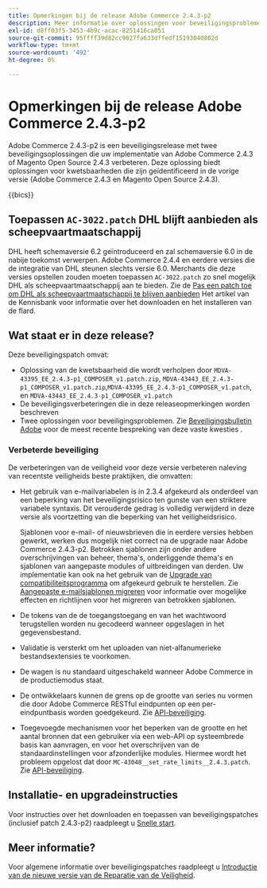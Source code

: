 ```yaml
---
title: Opmerkingen bij de release Adobe Commerce 2.4.3-p2
description: Meer informatie over oplossingen voor beveiligingsproblemen vindt u in de Adobe Commerce-release 2.4.3-p2.
exl-id: d8ff03f5-3453-4b9c-acac-8251416ca051
source-git-commit: 95ffff39d82cc9027fa633dffedf15193040802d
workflow-type: tm+mt
source-wordcount: '492'
ht-degree: 0%

---
```


# Opmerkingen bij de release Adobe Commerce 2.4.3-p2

Adobe Commerce 2.4.3-p2 is een beveiligingsrelease met twee beveiligingsoplossingen die uw implementatie van Adobe Commerce 2.4.3 of Magento Open Source 2.4.3 verbeteren. Deze oplossing biedt oplossingen voor kwetsbaarheden die zijn geïdentificeerd in de vorige versie (Adobe Commerce 2.4.3 en Magento Open Source 2.4.3).

{{bics}}

## Toepassen `AC-3022.patch` DHL blijft aanbieden als scheepvaartmaatschappij

DHL heeft schemaversie 6.2 geïntroduceerd en zal schemaversie 6.0 in de nabije toekomst verwerpen. Adobe Commerce 2.4.4 en eerdere versies die de integratie van DHL steunen slechts versie 6.0. Merchants die deze versies opstellen zouden moeten toepassen `AC-3022.patch` zo snel mogelijk DHL als scheepvaartmaatschappij aan te bieden. Zie de [Pas een patch toe om DHL als scheepvaartmaatschappij te blijven aanbieden](https://support.magento.com/hc/en-us/articles/7707818131597-Apply-a-patch-to-continue-offering-DHL-as-shipping-carrier) Het artikel van de Kennisbank voor informatie over het downloaden en het installeren van de flard.

## Wat staat er in deze release?

Deze beveiligingspatch omvat:

* Oplossing van de kwetsbaarheid die wordt verholpen door `MDVA-43395_EE_2.4.3-p1_COMPOSER_v1.patch.zip`, `MDVA-43443_EE_2.4.3-p1_COMPOSER_v1.patch.zip`,`MDVA-43395_EE_2.4.3-p1_COMPOSER_v1.patch`, en `MDVA-43443_EE_2.4.3-p1_COMPOSER_v1.patch`
* De beveiligingsverbeteringen die in deze releaseopmerkingen worden beschreven
* Twee oplossingen voor beveiligingsproblemen. Zie [Beveiligingsbulletin Adobe](https://helpx.adobe.com/security/products/magento/apsb22-13.html) voor de meest recente bespreking van deze vaste kwesties .

### Verbeterde beveiliging

De verbeteringen van de veiligheid voor deze versie verbeteren naleving van recentste veiligheids beste praktijken, die omvatten:

* Het gebruik van e-mailvariabelen is in 2.3.4 afgekeurd als onderdeel van een beperking van het beveiligingsrisico ten gunste van een striktere variabele syntaxis. Dit verouderde gedrag is volledig verwijderd in deze versie als voortzetting van die beperking van het veiligheidsrisico.

  Sjablonen voor e-mail- of nieuwsbrieven die in eerdere versies hebben gewerkt, werken dus mogelijk niet correct na de upgrade naar Adobe Commerce 2.4.3-p2. Betrokken sjablonen zijn onder andere overschrijvingen van beheer, thema&#39;s, onderliggende thema&#39;s en sjablonen van aangepaste modules of uitbreidingen van derden. Uw implementatie kan ook na het gebruik van de [Upgrade van compatibiliteitsprogramma](https://experienceleague.adobe.com/docs/commerce-operations/upgrade-guide/upgrade-compatibility-tool/overview.html?lang=en) om afgekeurd gebruik te herstellen. Zie [Aangepaste e-mailsjablonen migreren](https://developer.adobe.com/commerce/frontend-core/guide/templates/email-migration/) voor informatie over mogelijke effecten en richtlijnen voor het migreren van betrokken sjablonen.

* De tokens van de de toegangstoegang en van het wachtwoord terugstellen worden nu gecodeerd wanneer opgeslagen in het gegevensbestand. <!-- AC-520 1323-->

* Validatie is versterkt om het uploaden van niet-alfanumerieke bestandsextensies te voorkomen. <!-- AC-479-->

* De wagen is nu standaard uitgeschakeld wanneer Adobe Commerce in de productiemodus staat. <!-- AC-1450-->

* De ontwikkelaars kunnen de grens op de grootte van series nu vormen die door Adobe Commerce RESTful eindpunten op een per-eindpuntbasis worden goedgekeurd. Zie [API-beveiliging](https://developer.adobe.com/commerce/webapi/get-started/api-security/). <!-- AC-465-->

* Toegevoegde mechanismen voor het beperken van de grootte en het aantal bronnen dat een gebruiker via een web-API op systeembrede basis kan aanvragen, en voor het overschrijven van de standaardinstellingen voor afzonderlijke modules. Hiermee wordt het probleem opgelost dat door `MC-43048__set_rate_limits__2.4.3.patch`. Zie [API-beveiliging](https://developer.adobe.com/commerce/webapi/get-started/api-security/). <!-- AC-1120-->

## Installatie- en upgradeinstructies

Voor instructies over het downloaden en toepassen van beveiligingspatches (inclusief patch 2.4.3-p2) raadpleegt u [Snelle start](../../../installation/composer.md).

## Meer informatie?

Voor algemene informatie over beveiligingspatches raadpleegt u [Introductie van de nieuwe versie van de Reparatie van de Veiligheid](https://community.magento.com/t5/Magento-DevBlog/Introducing-the-New-Security-Patch-Release/ba-p/141287).
